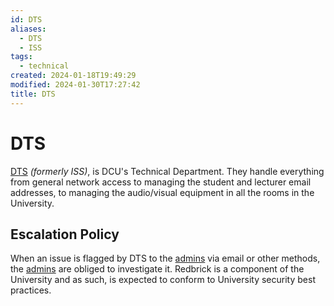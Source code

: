 ```yaml
---
id: DTS
aliases:
  - DTS
  - ISS
tags:
  - technical
created: 2024-01-18T19:49:29
modified: 2024-01-30T17:27:42
title: DTS
---
```


# DTS

[DTS](https://www.dcu.ie/dts) *(formerly ISS)*, is DCU's Technical Department. They handle everything from general network access to managing the student and lecturer email addresses, to managing the audio/visual equipment in all the rooms in the University.

## Escalation Policy

When an issue is flagged by DTS to the [admins](../../admin/admins.md) via email or other methods, the [admins](../../admin/admins.md) are obliged to investigate it. Redbrick is a component of the University and as such, is expected to conform to University security best practices.
